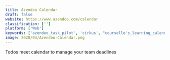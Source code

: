 ```yaml
---
title: Azendoo Calendar
draft: false 
website: https://www.azendoo.com/calendar
classification: ['']
platform: ['Web']
keywords: ['azendoo_task_pilot', 'cirkus', "courselle's_learning_calendar", 'everlist_task_manager', 'getbadges', 'gone', 'goodtask', 'hiveflux', 'jell', 'jobaider', 'knowify', 'momentum', 'my_desk', 'project_studio', 'proud_for_mac', 'slack', 'smart_service', 'taskful', 'teamweek', 'to_round', 'todoist', 'vbulletin']
image: 2020/04/Azendoo-Calendar.png
---
```

Todos meet calendar to manage your team deadlines